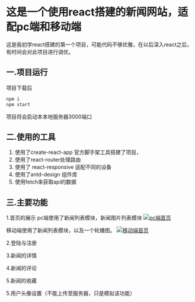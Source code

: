 # 这是一个使用react搭建的新闻网站，适配pc端和移动端

这是我初学react搭建的第一个项目，可能代码不够优雅，在以后深入react之后，有时间会对此项目进行调优。

## 一.项目运行
项目下载后
   ```markdown
 npm i
npm start
```
项目将会启动本本地服务器3000端口
## 二.使用的工具
1. 使用了create-react-app 官方脚手架工具搭建了项目，
2. 使用了react-router处理路由
3. 使用了 react-responsive 适配不同的设备
4. 使用了antd-design 组件库
5. 使用fetch来获取api的数据

## 三.主要功能
1.首页的展示
pc端使用了新闻列表模块，新闻图片列表模块
[![pc端首页](http://wx1.sinaimg.cn/mw690/85eda507gy1fia03wsd0ij21hc0rnwlf.jpg "pc端首页")](http://wx1.sinaimg.cn/mw690/85eda507gy1fia03wsd0ij21hc0rnwlf.jpg "pc端首页")

移动端使用了新闻列表模块，以及一个轮播图。
[![移动端首页](http://wx2.sinaimg.cn/mw690/85eda507gy1fia03ycxnpj20b80jpt9r.jpg "移动端首页")](http://wx2.sinaimg.cn/mw690/85eda507gy1fia03ycxnpj20b80jpt9r.jpg "移动端首页")

2.登陆与注册

3.新闻的详情

4.新闻的评论

5.新闻的收藏

5.用户头像设置（不能上传至服务器，只是模拟该功能）




